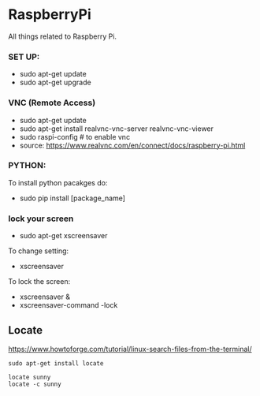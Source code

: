 # RaspberryPi

All things related to Raspberry Pi. 

### SET UP: 
- sudo apt-get update
- sudo apt-get upgrade

### VNC (Remote Access)
- sudo apt-get update 
- sudo apt-get install realvnc-vnc-server realvnc-vnc-viewer
- sudo raspi-config # to enable vnc 
- source: https://www.realvnc.com/en/connect/docs/raspberry-pi.html

### PYTHON: 
To install python pacakges do:
- sudo pip install [package_name]

### lock your screen 
- sudo apt-get xscreensaver 

To change setting: 
- xscreensaver

To lock the screen: 
- xscreensaver &
- xscreensaver-command -lock


## Locate 

https://www.howtoforge.com/tutorial/linux-search-files-from-the-terminal/

```
sudo apt-get install locate

locate sunny
locate -c sunny
```